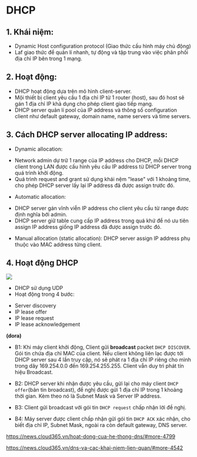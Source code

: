 # DHCP
## 1. Khái niệm:
- Dynamic Host configuration protocol (Giao thức cấu hình máy chủ động)
- Laf giao thức để quản lí nhanh, tự động và tập trung vào việc phân phối địa chỉ IP bên trong 1 mạng.

## 2. Hoạt động:
- DHCP hoạt động dựa trên mô hình client-server.
- Mội thiết bị client yêu cầu 1 địa chỉ IP từ 1 router (host), sau đó host sẽ gán 1 địa chỉ IP khả dụng cho phép client giao tiếp mạng.
- DHCP server quản lí pool của IP address và thông số configuration client như default gateway, domain name, name servers và time servers.

## 3. Cách DHCP server allocating IP address:
- Dynamic allocation:
 + Network admin dự trữ 1 range của IP address cho DHCP, mỗi DHCP client trong LAN được cấu hình yêu cầu IP address từ DHCP server trong quá trình khởi động.
 + Quá trình request and grant sử dụng khái nệm "lease" với 1 khoảng time, cho phép DHCP server lấy lại IP address đã được assign trước đó.
- Automatic allocation: 
 + DHCP server gán vĩnh viễn IP address cho client yêu cầu từ range được định nghĩa bới admin.
 + DHCP server giữ table cung cấp IP address trong quá khứ để nó ưu tiên assign IP address giống IP address đã được assign trước đó.
- Manual allocation (static allocation): DHCP server assign IP address phụ thuộc vào MAC address từng client.

## 4. Hoạt động DHCP
![](https://blog.cloud365.vn/images/img-dhcp/2019-04-09_10-01.png)

- DHCP sử dụng UDP
- Hoạt động trong 4 bước:
 + Server discovery
 + IP lease offer
 + IP lease request 
 + IP lease acknowledgement

**(dora)**

- B1: Khi máy client khởi động, Client gửi __broadcast__ packet `DHCP DISCOVER`. Gói tin chứa địa chỉ MAC của client. Nếu client không liên lạc được tới DHCP server sau 4 lần truy cập, nó sẽ phát ra 1 địa chỉ IP riêng cho mình trong dãy 169.254.0.0 đến 169.254.255.255. Client vẫn duy trì phát tín hiệu Broadcast.

- B2: DHCP server khi nhận được yêu cầu, gửi lại cho máy client `DHCP offer`(bản tin broadcast), đề nghị được gửi 1 địa chỉ IP trong 1 khoảng thời gian. Kèm theo nó là Subnet Mask và Server IP address. 

- B3: Client gửi broadcast với gói tin `DHCP request` chấp nhận lời đề nghị.

- B4: Máy server được client chấp nhận gửi gói tin `DHCP ACK` xác nhận, cho biết địa chỉ IP, Subnet Mask, ngoài ra còn default gateway, DNS server. 

https://news.cloud365.vn/hoat-dong-cua-he-thong-dns/#more-4799

https://news.cloud365.vn/dns-va-cac-khai-niem-lien-quan/#more-4542
